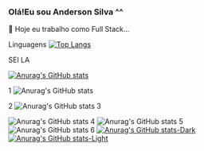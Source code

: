 ### Olá!Eu sou Anderson Silva ^^
 🔭 Hoje eu trabalho como Full Stack...




Linguagens
[![Top Langs](https://github-readme-stats.vercel.app/api/top-langs/?username=AnderSpidy&layout=compact)](https://github.com/AnderSpidy/AnderSpidy)



SEI LA 

[![Anurag's GitHub stats](https://github-readme-stats.vercel.app/api?username=AnderSpidy)](https://github.com/anuraghazra/github-readme-stats)

1
![Anurag's GitHub stats](https://github-readme-stats.vercel.app/api?username=AnderSpidy&hide=contribs,prs&show_icons=true&theme=transparent)

2
![Anurag's GitHub stats](https://github-readme-stats.vercel.app/api?username=anuraghazra&show_icons=true)
3

![Anurag's GitHub stats](https://github-readme-stats.vercel.app/api?username=anuraghazra&show_icons=true&theme=radical)
4
![Anurag's GitHub stats](https://github-readme-stats.vercel.app/api?username=anuraghazra&show_icons=true&theme=transparent)
5
![Anurag's GitHub stats](https://github-readme-stats.vercel.app/api?username=anuraghazra&show_icons=true&bg_color=00000000)
6
[![Anurag's GitHub stats-Dark](https://github-readme-stats.vercel.app/api?username=anuraghazra&show_icons=true&theme=dark#gh-dark-mode-only)](https://github.com/anuraghazra/github-readme-stats#gh-dark-mode-only)
[![Anurag's GitHub stats-Light](https://github-readme-stats.vercel.app/api?username=anuraghazra&show_icons=true&theme=default#gh-light-mode-only)](https://github.com/anuraghazra/github-readme-stats#gh-light-mode-only)
